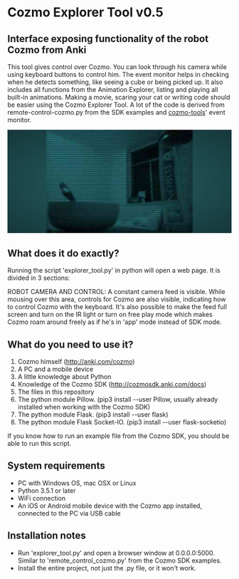 # Cozmo Explorer Tool v0.5
Interface exposing functionality of the robot Cozmo from Anki
---
This tool gives control over Cozmo. You can look through his camera while using keyboard buttons to control him. The event monitor helps in checking when he detects something, like seeing a cube or being picked up. It also includes all functions from the Animation Explorer, listing and playing all built-in animations. Making a movie, scaring your cat or writing code should be easier using the Cozmo Explorer Tool. A lot of the code is derived from remote-control-cozmo.py from the SDK examples and [cozmo-tools](https://github.com/touretzkyds/cozmo-tools)' event monitor.

![Cozmo-Explorer-Tool](explorer-tool.png)

What does it do exactly?
-
Running the script 'explorer_tool.py' in python will open a web page. It is divided in 3 sections:

ROBOT CAMERA AND CONTROL: A constant camera feed is visible. While mousing over this area, controls for Cozmo are also visible, indicating how to control Cozmo with the keyboard. It's also possible to make the feed full screen and turn on the IR light or turn on free play mode which makes Cozmo roam around freely as if he's in 'app' mode instead of SDK mode.

What do you need to use it?
-
1. Cozmo himself (http://anki.com/cozmo)
2. A PC and a mobile device
3. A little knowledge about Python
4. Knowledge of the Cozmo SDK (http://cozmosdk.anki.com/docs)
5. The files in this repository
6. The python module Pillow. (pip3 install --user Pillow, usually already installed when working with the Cozmo SDK)
7. The python module Flask. (pip3 install --user flask)
8. The python module Flask Socket-IO. (pip3 install --user flask-socketio)

If you know how to run an example file from the Cozmo SDK, you should be able to run this script. 

System requirements
-
- PC with Windows OS, mac OSX or Linux
- Python 3.5.1 or later
- WiFi connection
- An iOS or Android mobile device with the Cozmo app installed, connected to the PC via USB cable

Installation notes
-
- Run 'explorer_tool.py' and open a browser window at 0.0.0.0:5000. Similar to 'remote_control_cozmo.py' from the Cozmo SDK examples.
- Install the entire project, not just the .py file, or it won't work.



